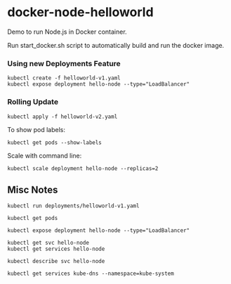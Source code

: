 # docker-node-helloworld

Demo to run Node.js in Docker container.

Run start_docker.sh script to automatically build and run the docker image.

### Using new Deployments Feature

```
kubectl create -f helloworld-v1.yaml
kubectl expose deployment hello-node --type="LoadBalancer"
```

### Rolling Update
```
kubectl apply -f helloworld-v2.yaml
```

To show pod labels:
```
kubectl get pods --show-labels
```

Scale with command line:
```
kubectl scale deployment hello-node --replicas=2
```

## Misc Notes

```
kubectl run deployments/helloworld-v1.yaml
```

```
kubectl get pods
```

```
kubectl expose deployment hello-node --type="LoadBalancer"
```

```
kubectl get svc hello-node
kubectl get services hello-node
```

```
kubectl describe svc hello-node
```

```
kubectl get services kube-dns --namespace=kube-system
```
